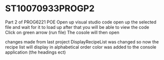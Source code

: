 # ST10070933PROGP2
Part 2 of PROG6221 POE
Open up visual studio code 
open up the selected file and wait for it to load up
after that you will be able to view the code 
Click on green arrow (run file)
The cosole will then open 


changes made from last project 
 DisplayRecipeList was changed so now the recipe list will display in alphabetical order 
 color was added to the console application (the headings ect) 
